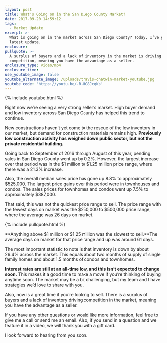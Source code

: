 ```yaml
---
layout: post
title: What's Going on in the San Diego County Market?
date: 2017-09-20 14:59:12
tags:
  - Market Update
excerpt: >-
  What is going on in the market across San Diego County? Today, I’ve got the
  latest update.
enclosure:
pullquote: >-
  A surplus of buyers and a lack of inventory in the market is driving up
  competition, meaning you have the advantage as a seller.
enclosure_type: video/mp4
enclosure_time:
use_youtube_image: false
youtube_alternate_image: /uploads/travis-chatwin-market-youtube.jpg
youtube_code: 'https://youtu.be/-R-HC8JcqKs'
---
```



{% include youtube.html %}

Right now we’re seeing a very strong seller’s market. High buyer demand and low inventory across San Diego County has helped this trend to continue.

New constructions haven’t yet come to the rescue of the low inventory in our market, but demand for construction materials remains high. **Previously low construction activity has weighed down public sector, but not the private residential building.**

Going back to September of 2016 through August of this year, pending sales in San Diego County went up by 0.2%. However, the largest increase over that period was in the $1 million to $1.25 million price range, where there was a 21.3% increase.

Also, the overall median sales price has gone up 8.8% to approximately $525,000. The largest price gains over this period were in townhouses and condos. The sales prices for townhomes and condos went up 7.5% to approximately $387,000.

That said, this was not the quickest price range to sell. The price range with the fewest days on market was the $250,000 to $500,000 price range, where the average was 26 days on market.

{% include pullquote.html %}

**Anything above $1 million or $1.25 million was the slowest to sell.**The average days on market for that price range and up was around 61 days.

The most important statistic to note is that inventory is down by about 26.4% across the market. This equals about two months of supply of single family homes and about 1.5 months of condos and townhomes.

**Interest rates are still at an all-time low, and this isn’t expected to change soon.** This makes it a good time to make a move if you’re thinking of buying anytime soon. The market may be a bit challenging, but my team and I have strategies we’d love to share with you.

Also, now is a great time if you’re looking to sell. There is a surplus of buyers and a lack of inventory driving competition in the market, meaning you have the advantage as a seller.

If you have any other questions or would like more information, feel free to give me a call or send me an email. Also, if you send in a question and we feature it in a video, we will thank you with a gift card.

I look forward to hearing from you soon.